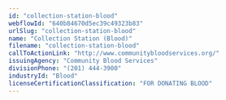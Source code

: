 ```yaml
---
id: "collection-station-blood"
webflowId: "640b84670d5ec39c49323b83"
urlSlug: "collection-station-blood"
name: "Collection Station (Blood)"
filename: "collection-station-blood"
callToActionLink: "http://www.communitybloodservices.org/"
issuingAgency: "Community Blood Services"
divisionPhone: "(201) 444-3900"
industryId: "Blood"
licenseCertificationClassification: "FOR DONATING BLOOD"
---
```

